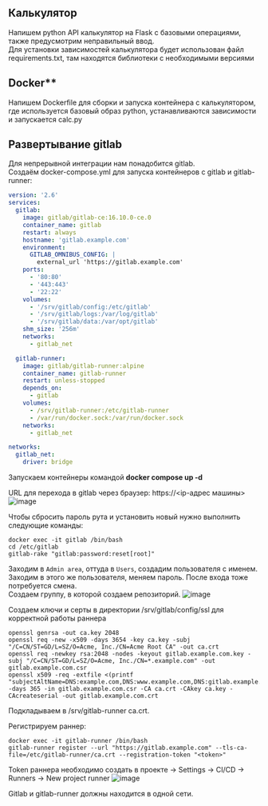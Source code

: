 ## Калькулятор
Напишем python API калькулятор на Flask с базовыми операциями, также предусмотрим неправильный ввод.  
Для установки зависимостей калькулятора будет использован файл requirements.txt, там находятся библиотеки с необходимыми версиями
  
## Docker**  
Напишем Dockerfile для сборки и запуска контейнера с калькулятором, где используется базовый образ python, устанавливаются зависимости и запускается calc.py  
  
## Развертывание gitlab  
Для непрерывной интеграции нам понадобится gitlab.  
Создаём docker-compose.yml для запуска контейнеров с gitlab и gitlab-runner:  
```yaml  
version: '2.6'
services:
  gitlab:
    image: gitlab/gitlab-ce:16.10.0-ce.0
    container_name: gitlab
    restart: always
    hostname: 'gitlab.example.com'
    environment:
      GITLAB_OMNIBUS_CONFIG: |
        external_url 'https://gitlab.example.com'
    ports:
      - '80:80'
      - '443:443'
      - '22:22'
    volumes:
      - '/srv/gitlab/config:/etc/gitlab'
      - '/srv/gitlab/logs:/var/log/gitlab'
      - '/srv/gitlab/data:/var/opt/gitlab'
    shm_size: '256m'
    networks:
      - gitlab_net

  gitlab-runner:
    image: gitlab/gitlab-runner:alpine
    container_name: gitlab-runner
    restart: unless-stopped
    depends_on:
      - gitlab
    volumes:
      - /srv/gitlab-runner:/etc/gitlab-runner
      - /var/run/docker.sock:/var/run/docker.sock
    networks:
      - gitlab_net

networks:
  gitlab_net:
    driver: bridge
```  
  
Запускаем контейнеры командой **docker compose up -d**

URL для перехода в gitlab через браузер: https://<ip-адрес машины>
![image](https://github.com/user-attachments/assets/d69e09a7-4965-42a8-aa84-f91b32e371b5)

Чтобы сбросить пароль рута и установить новый нужно выполнить следующие команды:
```
docker exec -it gitlab /bin/bash
cd /etc/gitlab
gitlab-rake "gitlab:password:reset[root]"
```
Заходим в `Admin area`, оттуда в `Users`, создадим пользователя с именем. Заходим в этого же пользователя, меняем пароль. После входа тоже потребуется смена.  
Создаем группу, в которой создаем репозиторий.
![image](https://github.com/user-attachments/assets/1bdfc200-4748-4de9-965f-763eee921e14)
  
Создаем ключи и серты в директории /srv/gitlab/config/ssl для корректной работы раннера
```
openssl genrsa -out ca.key 2048
openssl req -new -x509 -days 3654 -key ca.key -subj "/C=CN/ST=GD/L=SZ/O=Acme, Inc./CN=Acme Root CA" -out ca.crt
openssl req -newkey rsa:2048 -nodes -keyout gitlab.example.com.key -subj "/C=CN/ST=GD/L=SZ/O=Acme, Inc./CN=*.example.com" -out gitlab.example.com.csr
openssl x509 -req -extfile <(printf "subjectAltName=DNS:example.com,DNS:www.example.com,DNS:gitlab.example.com") -days 365 -in gitlab.example.com.csr -CA ca.crt -CAkey ca.key -CAcreateserial -out gitlab.example.com.crt
```
Подкладываем в /srv/gitlab-runner ca.crt.
  
Регистрируем раннер:
```
docker exec -it gitlab-runner /bin/bash
gitlab-runner register --url "https://gitlab.example.com" --tls-ca-file=/etc/gitlab-runner/ca.crt --registration-token "<token>"
```
Token раннера необходимо создать в проекте -> Settings -> CI/CD -> Runners -> New project runner
![image](https://github.com/user-attachments/assets/ccf9291c-b64c-41c1-a0b5-74f96013a1b7)
  
Gitlab и gitlab-runner должны находится в одной сети.
  
